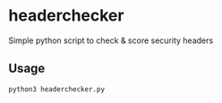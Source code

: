 # headerchecker

Simple python script to check & score security headers

## Usage

```
python3 headerchecker.py
```
